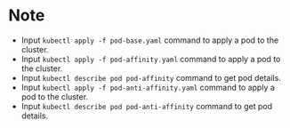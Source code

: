 # Note

- Input `kubectl apply -f pod-base.yaml` command to apply a pod to the cluster.
- Input `kubectl apply -f pod-affinity.yaml` command to apply a pod to the cluster.
- Input `kubectl describe pod pod-affinity` command to get pod details.
- Input `kubectl apply -f pod-anti-affinity.yaml` command to apply a pod to the cluster.
- Input `kubectl describe pod pod-anti-affinity` command to get pod details.
